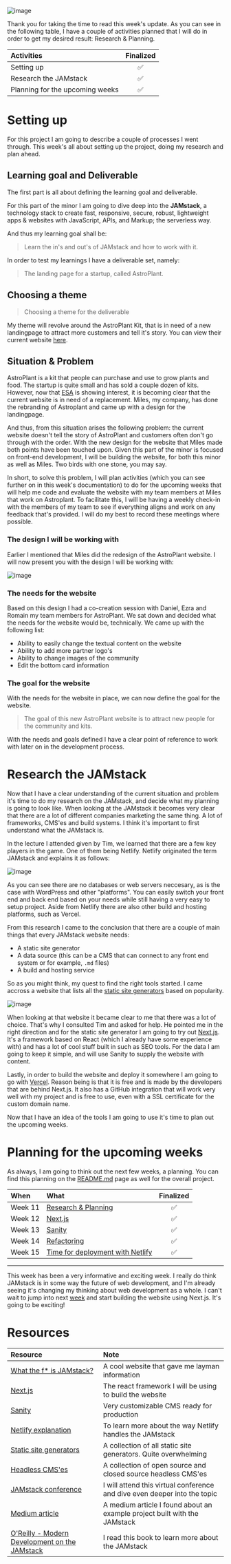 ![image](https://raw.githubusercontent.com/Meet-Miles/astroplant/master/docs/images/week-11.png)

Thank you for taking the time to read this week's update. As you can see in the following table, I have a couple of activities planned that I will do in order to get my desired result: Research & Planning.

| Activities                      | Finalized |
| :------------------------------ | :-------: |
| Setting up                      |    ✅     |
| Research the JAMstack           |    ✅     |
| Planning for the upcoming weeks |    ✅     |

# Setting up

For this project I am going to describe a couple of processes I went through. This week's all about setting up the project, doing my research and plan ahead.

## Learning goal and Deliverable

The first part is all about defining the learning goal and deliverable.

For this part of the minor I am going to dive deep into the **JAMstack**, a technology stack to create fast, responsive, secure, robust, lightweight apps & websites with JavaScript, APIs, and Markup; the serverless way.

And thus my learning goal shall be:

> Learn the in's and out's of JAMstack and how to work with it.

In order to test my learnings I have a deliverable set, namely:

> The landing page for a startup, called AstroPlant.

## Choosing a theme

> Choosing a theme for the deliverable

My theme will revolve around the AstroPlant Kit, that is in need of a new landingpage to attract more customers and tell it's story. You can view their current website [here](astroplant.io).

## Situation & Problem

AstroPlant is a kit that people can purchase and use to grow plants and food. The startup is quite small and has sold a couple dozen of kits. However, now that [ESA](https://www.esa.int/Science_Exploration/Human_and_Robotic_Exploration/AstroPlant_citizen_science_for_growing_plants_in_space) is showing interest, it is becoming clear that the current website is in need of a replacement. Miles, my company, has done the rebranding of Astroplant and came up with a design for the landingpage.

And thus, from this situation arises the following problem: the current website doesn't tell the story of AstroPlant and customers often don't go through with the order. With the new design for the website that Miles made both points have been touched upon. Given this part of the minor is focused on front-end development, I will be building the website, for both this minor as well as Miles. Two birds with one stone, you may say.

In short, to solve this problem, I will plan activities (which you can see further on in this week's documentation) to do for the upcoming weeks that will help me code and evaluate the website with my team members at Miles that work on Astroplant. To facilitate this, I will be having a weekly check-in with the members of my team to see if everything aligns and work on any feedback that's provided. I will do my best to record these meetings where possible.

### The design I will be working with

Earlier I mentioned that Miles did the redesign of the AstroPlant website. I will now present you with the design I will be working with:

![image](https://raw.githubusercontent.com/Meet-Miles/astroplant/master/docs/images/landingpage-mockup.png)

### The needs for the website

Based on this design I had a co-creation session with Daniel, Ezra and Romain my team members for AstroPlant. We sat down and decided what the needs for the website would be, technically. We came up with the following list:

-   Ability to easily change the textual content on the website
-   Ability to add more partner logo's
-   Ability to change images of the community
-   Edit the bottom card information

### The goal for the website

With the needs for the website in place, we can now define the goal for the website.

> The goal of this new AstroPlant website is to attract new people for the community and kits.

With the needs and goals defined I have a clear point of reference to work with later on in the development process.

# Research the JAMstack

Now that I have a clear understanding of the current situation and problem it's time to do my research on the JAMstack, and decide what my planning is going to look like. When looking at the JAMstack it becomes very clear that there are a lot of different companies marketing the same thing. A lot of frameworks, CMS'es and build systems. I think it's important to first understand what the JAMstack is.

In the lecture I attended given by Tim, we learned that there are a few key players in the game. One of them being Netlify. Netlify originated the term JAMstack and explains it as follows:

![image](https://raw.githubusercontent.com/Meet-Miles/astroplant/master/docs/images/jamstack.png)

As you can see there are no databases or web servers neccesary, as is the case with WordPress and other "platforms". You can easily switch your front end and back end based on your needs while still having a very easy to setup project. Aside from Netlify there are also other build and hosting platforms, such as Vercel.

From this research I came to the conclusion that there are a couple of main things that every JAMstack website needs:

-   A static site generator
-   A data source (this can be a CMS that can connect to any front end system or for example, `.md` files)
-   A build and hosting service

So as you might think, my quest to find the right tools started. I came accross a website that lists all the [static site generators](https://www.staticgen.com) based on popularity.

![image](https://raw.githubusercontent.com/Meet-Miles/astroplant/master/docs/images/nextjs-sanity.png)

When looking at that website it became clear to me that there was a lot of choice. That's why I consulted Tim and asked for help. He pointed me in the right direction and for the static site generator I am going to try out [Next.js](https://nextjs.org/). It's a framework based on React (which I already have some experience with) and has a lot of cool stuff built in such as SEO tools. For the data I am going to keep it simple, and will use Sanity to supply the website with content.

Lastly, in order to build the website and deploy it somewhere I am going to go with [Vercel](https://vercel.com/). Reason being is that it is free and is made by the developers that are behind Next.js. It also has a GitHub integration that will work very well with my project and is free to use, even with a SSL certificate for the custom domain name.

Now that I have an idea of the tools I am going to use it's time to plan out the upcoming weeks.

# Planning for the upcoming weeks

As always, I am going to think out the next few weeks, a planning. You can find this planning on the [README.md](https://github.com/Meet-Miles/astroplant) page as well for the overall project.

| When    | What                                                                                                     | Finalized |
| :------ | :------------------------------------------------------------------------------------------------------- | :-------: |
| Week 11 | [Research & Planning](https://github.com/Meet-Miles/astroplant/blob/master/docs/week-11.md)              |    ✅     |
| Week 12 | [Next.js](https://github.com/Meet-Miles/astroplant/blob/master/docs/week-12.md)                          |    ✅     |
| Week 13 | [Sanity](https://github.com/Meet-Miles/astroplant/blob/master/docs/week-13.md)                           |    ✅     |
| Week 14 | [Refactoring](https://github.com/Meet-Miles/astroplant/blob/master/docs/week-14.md)                      |    ✅     |
| Week 15 | [Time for deployment with Netlify](https://github.com/Meet-Miles/astroplant/blob/master/docs/week-15.md) |    ✅     |

---

This week has been a very informative and exciting week. I really do think JAMstack is in some way the future of web development, and I'm already seeing it's changing my thinking about web development as a whole. I can't wait to jump into next [week](https://github.com/Meet-Miles/astroplant/blob/master/docs/week-12.md) and start building the website using Next.js. It's going to be exciting!

# Resources

| Resource                                                                                                                                                      | Note                                                                      |
| :------------------------------------------------------------------------------------------------------------------------------------------------------------ | :------------------------------------------------------------------------ |
| [What the f\* is JAMstack?](https://jamstack.wtf/)                                                                                                            | A cool website that gave me layman information                            |
| [Next.js](https://nextjs.org/)                                                                                                                                | The react framework I will be using to build the website                  |
| [Sanity](https://sanity.io)                                                                                                                                   | Very customizable CMS ready for production                                |
| [Netlify explanation](https://www.netlify.com/jamstack/)                                                                                                      | To learn more about the way Netlify handles the JAMstack                  |
| [Static site generators](https://www.staticgen.com)                                                                                                           | A collection of all static site generators. Quite overwhelming            |
| [Headless CMS'es](https://headlesscms.org)                                                                                                                    | A collection of open source and closed source headless CMS'es             |
| [JAMstack conference](https://jamstackconf.com/)                                                                                                              | I will attend this virtual conference and dive even deeper into the topic |
| [Medium article](https://medium.com/kongsberg-digital/jamstack-in-action-e9e13cd5a27)                                                                         | A medium article I found about an example project built with the JAMstack |
| [O'Reilly - Modern Development on the JAMstack](https://github.com/Meet-Miles/astroplant/blob/master/docs/oreilly-modern-web-development-on-the-jamstack.pdf) | I read this book to learn more about the JAMstack                         |
